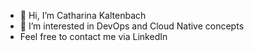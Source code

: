 - 👋 Hi, I’m Catharina Kaltenbach
- 👀 I’m interested in DevOps and Cloud Native concepts
- Feel free to contact me via LinkedIn


<!---
ckaltenbach904/ckaltenbach904 is a ✨ special ✨ repository because its `README.md` (this file) appears on your GitHub profile.
You can click the Preview link to take a look at your changes.
--->
